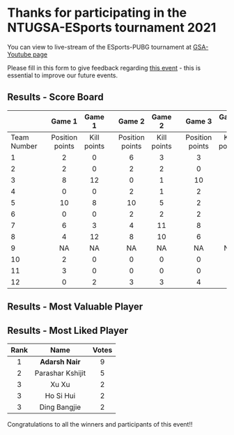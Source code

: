 # Thanks for participating in the NTUGSA-ESports tournament 2021

You can view to live-stream of the ESports-PUBG tournament at [GSA-Youtube page](https://www.youtube.com/playlist?list=PLgZeA3FA9uosNBOZzVwJw58SPXkaY5QdU)

Please fill in this form to give feedback regarding [this event](https://forms.office.com/Pages/ResponsePage.aspx?id=SJPOFSq-K0aPwOF2WpsgSt53s4-5xM5MlJ_B7aUXqvRUQ1BVUE9CRTdIOVFHSzhVNlYxTDJFNzlLTi4u) - this is essential to improve our future events. 

## Results - Score Board
|             |   |     Game   1    |    Game 1   |   |     Game   2    |    Game 2   |   |     Game   3    |    Game 3   |   |     Game   4    |    Game 4   |   | Total Points |   | Ranking |
|-------------|---|:---------------:|:-----------:|---|:---------------:|:-----------:|:-:|:---------------:|:-----------:|---|:---------------:|:-----------:|:-:|--------------|---|---------|
| Team Number |   | Position points | Kill points |   | Position points | Kill points |   | Position points | Kill points |   | Position points | Kill points |   |              |   |         |
| 1           |   | 2               | 0           |   | 6               | 3           |   | 3               | 1           |   | 2               | 4           |   | 21           |   | 6       |
| 2           |   | 2               | 0           |   | 2               | 2           |   | 0               | 0           |   | 2               | 2           |   | 10           |   | 7       |
| 3           |   | 8               | 12          |   | 0               | 1           |   | 10              | 6           |   | 8               | 7           |   | 52           |   | 3       |
| 4           |   | 0               | 0           |   | 2               | 1           |   | 2               | 0           |   | 0               | 0           |   | 5            |   | 10      |
| 5           |   | 10              | 8           |   | 10              | 5           |   | 2               | 0           |   | 4               | 1           |   | 40           |   | 4       |
| 6           |   | 0               | 0           |   | 2               | 2           |   | 2               | 1           |   | 0               | 0           |   | 7            |   | 8       |
| 7           |   | 6               | 3           |   | 4               | 11          |   | 8               | 8           |   | 10              | 12          |   | 62           |   | 1       |
| 8           |   | 4               | 12          |   | 8               | 10          |   | 6               | 9           |   | 2               | 4           |   | 55           |   | 2       |
| 9           |   | NA              | NA          |   | NA              | NA          |   | NA              | NA          |   | NA              | NA          |   | 0            |   | 12      |
| 10          |   | 2               | 0           |   | 0               | 0           |   | 0               | 0           |   | 0               | 0           |   | 2            |   | 11      |
| 11          |   | 3               | 0           |   | 0               | 0           |   | 0               | 0           |   | 3               | 0           |   | 6            |   | 9       |
| 12          |   | 0               | 2           |   | 3               | 3           |   | 4               | 6           |   | 6               | 5           |   | 29           |   | 5       |

## Results - Most Valuable Player



## Results - Most Liked Player

| Rank |       Name       | Votes |
|:----:|:----------------:|:-----:|
|   1  |    **Adarsh Nair**   |   9   |
|   2  | Parashar Kshijit |   5   |
|   3  |       Xu Xu      |   2   |
|   3  |     Ho Si Hui    |   2   |
|   3  |   Ding Bangjie   |   2   |

Congratulations to all the winners and participants of this event!!

